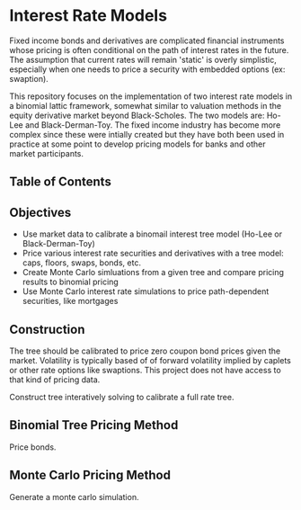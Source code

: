 # Interest Rate Models
Fixed income bonds and derivatives are complicated financial instruments whose pricing is often conditional on the path of interest rates in the future. The assumption that current rates will remain 'static' is overly simplistic, especially when one needs to price a security with embedded options (ex: swaption). 

This repository focuses on the implementation of two interest rate models in a binomial lattic framework, somewhat similar to valuation methods in the equity derivative market beyond Black-Scholes. The two models are: Ho-Lee and Black-Derman-Toy. The fixed income industry has become more complex since these were intially created but they have both been used in practice at some point to develop pricing models for banks and other market participants. 

## Table of Contents

## Objectives
* Use market data to calibrate a binomail interest tree model (Ho-Lee or Black-Derman-Toy)
* Price various interest rate securities and derivatives with a tree model: caps, floors, swaps, bonds, etc.
* Create Monte Carlo simluations from a given tree and compare pricing results to binomial pricing
* Use Monte Carlo interest rate simulations to price path-dependent securities, like mortgages 

## Construction 
The tree should be calibrated to price zero coupon bond prices given the market. Volatility is typically based of of forward volatility implied by caplets or other rate options like swaptions. This project does not have access to that kind of pricing data.

Construct tree interatively solving to calibrate a full rate tree. 

## Binomial Tree Pricing Method
Price bonds.

## Monte Carlo Pricing Method
Generate a monte carlo simulation. 


